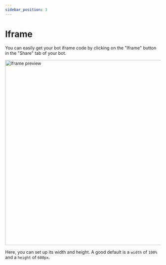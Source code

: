 ```yaml
---
sidebar_position: 3
---
```


# Iframe

You can easily get your bot iframe code by clicking on the "Iframe" button in the "Share" tab of your bot.

<img src="/img/embeddings/iframe/iframe-preview.png" width="600" alt="Iframe preview"/>

Here, you can set up its width and height. A good default is a `width` of `100%` and a `height` of `600px`.
